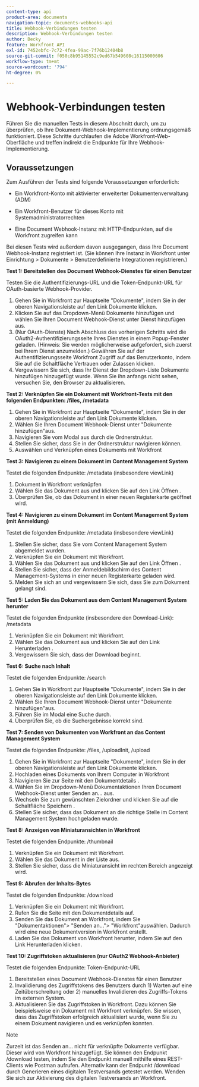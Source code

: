 ```yaml
---
content-type: api
product-area: documents
navigation-topic: documents-webhooks-api
title: Webhook-Verbindungen testen
description: Webhook-Verbindungen testen
author: Becky
feature: Workfront API
exl-id: 7452ebfc-7c72-4fea-99ac-7f76b12404b8
source-git-commit: f050c8b95145552c9ed67b549608c16115000606
workflow-type: tm+mt
source-wordcount: '794'
ht-degree: 0%

---
```



# Webhook-Verbindungen testen

Führen Sie die manuellen Tests in diesem Abschnitt durch, um zu überprüfen, ob Ihre Dokument-Webhook-Implementierung ordnungsgemäß funktioniert. Diese Schritte durchlaufen die Adobe Workfront-Web-Oberfläche und treffen indirekt die Endpunkte für Ihre Webhook-Implementierung.

## Voraussetzungen

Zum Ausführen der Tests sind folgende Voraussetzungen erforderlich:

* Ein Workfront-Konto mit aktivierter erweiterter Dokumentenverwaltung (ADM)

* Ein Workfront-Benutzer für dieses Konto mit Systemadministratorrechten

* Eine Document Webhook-Instanz mit HTTP-Endpunkten, auf die Workfront zugreifen kann

Bei diesen Tests wird außerdem davon ausgegangen, dass Ihre Document Webhook-Instanz registriert ist. (Sie können Ihre Instanz in Workfront unter Einrichtung > Dokumente > Benutzerdefinierte Integrationen registrieren.)

**Test 1: Bereitstellen des Document Webhook-Dienstes für einen Benutzer**

Testen Sie die Authentifizierungs-URL und die Token-Endpunkt-URL für OAuth-basierte Webhook-Provider.

1. Gehen Sie in Workfront zur Hauptseite &quot;Dokumente&quot;, indem Sie in der oberen Navigationsleiste auf den Link Dokumente klicken.
1. Klicken Sie auf das Dropdown-Menü Dokumente hinzufügen und wählen Sie Ihren Document Webhook-Dienst unter Dienst hinzufügen aus.
1. (Nur OAuth-Dienste) Nach Abschluss des vorherigen Schritts wird die OAuth2-Authentifizierungsseite Ihres Dienstes in einem Popup-Fenster geladen. (Hinweis: Sie werden möglicherweise aufgefordert, sich zuerst bei Ihrem Dienst anzumelden.) Gewähren Sie auf der Authentifizierungsseite Workfront Zugriff auf das Benutzerkonto, indem Sie auf die Schaltfläche Vertrauen oder Zulassen klicken.
1. Vergewissern Sie sich, dass Ihr Dienst der Dropdown-Liste Dokumente hinzufügen hinzugefügt wurde. Wenn Sie ihn anfangs nicht sehen, versuchen Sie, den Browser zu aktualisieren.

**Test 2: Verknüpfen Sie ein Dokument mit Workfront-Tests mit den folgenden Endpunkten: /files, /metadata**

1. Gehen Sie in Workfront zur Hauptseite &quot;Dokumente&quot;, indem Sie in der oberen Navigationsleiste auf den Link Dokumente klicken.
1. Wählen Sie Ihren Document Webhook-Dienst unter &quot;Dokumente hinzufügen&quot;aus.
1. Navigieren Sie vom Modal aus durch die Ordnerstruktur.
1. Stellen Sie sicher, dass Sie in der Ordnerstruktur navigieren können.
1. Auswählen und Verknüpfen eines Dokuments mit Workfront

**Test 3: Navigieren zu einem Dokument im Content Management System**

Testet die folgenden Endpunkte: /metadata (insbesondere viewLink)

1. Dokument in Workfront verknüpfen
1. Wählen Sie das Dokument aus und klicken Sie auf den Link Öffnen .
1. Überprüfen Sie, ob das Dokument in einer neuen Registerkarte geöffnet wird.

**Test 4: Navigieren zu einem Dokument im Content Management System (mit Anmeldung)**

Testet die folgenden Endpunkte: /metadata (insbesondere viewLink)

1. Stellen Sie sicher, dass Sie vom Content Management System abgemeldet wurden.
1. Verknüpfen Sie ein Dokument mit Workfront.
1. Wählen Sie das Dokument aus und klicken Sie auf den Link Öffnen .
1. Stellen Sie sicher, dass der Anmeldebildschirm des Content Management-Systems in einer neuen Registerkarte geladen wird.
1. Melden Sie sich an und vergewissern Sie sich, dass Sie zum Dokument gelangt sind.

**Test 5: Laden Sie das Dokument aus dem Content Management System herunter**

Testet die folgenden Endpunkte (insbesondere den Download-Link): /metadata 

1. Verknüpfen Sie ein Dokument mit Workfront.
1. Wählen Sie das Dokument aus und klicken Sie auf den Link Herunterladen .
1. Vergewissern Sie sich, dass der Download beginnt.

**Test 6: Suche nach Inhalt**

Testet die folgenden Endpunkte: /search

1. Gehen Sie in Workfront zur Hauptseite &quot;Dokumente&quot;, indem Sie in der oberen Navigationsleiste auf den Link Dokumente klicken.
1. Wählen Sie Ihren Document Webhook-Dienst unter &quot;Dokumente hinzufügen&quot;aus.
1. Führen Sie im Modal eine Suche durch.
1. Überprüfen Sie, ob die Suchergebnisse korrekt sind.

**Test 7: Senden von Dokumenten von Workfront an das Content Management System**

Testet die folgenden Endpunkte: /files, /uploadInit, /upload

1. Gehen Sie in Workfront zur Hauptseite &quot;Dokumente&quot;, indem Sie in der oberen Navigationsleiste auf den Link Dokumente klicken.
1. Hochladen eines Dokuments von Ihrem Computer in Workfront
1. Navigieren Sie zur Seite mit den Dokumentdetails .
1. Wählen Sie im Dropdown-Menü Dokumentaktionen Ihren Document Webhook-Dienst unter Senden an... aus.
1. Wechseln Sie zum gewünschten Zielordner und klicken Sie auf die Schaltfläche Speichern .
1. Stellen Sie sicher, dass das Dokument an die richtige Stelle im Content Management System hochgeladen wurde.

**Test 8: Anzeigen von Miniaturansichten in Workfront**

Testet die folgenden Endpunkte: /thumbnail

1. Verknüpfen Sie ein Dokument mit Workfront.
1. Wählen Sie das Dokument in der Liste aus.
1. Stellen Sie sicher, dass die Miniaturansicht im rechten Bereich angezeigt wird.

**Test 9: Abrufen der Inhalts-Bytes**

Testet die folgenden Endpunkte: /download

1. Verknüpfen Sie ein Dokument mit Workfront.
1. Rufen Sie die Seite mit den Dokumentdetails auf.
1. Senden Sie das Dokument an Workfront, indem Sie &quot;Dokumentaktionen&quot;> &quot;Senden an...&quot;> &quot;Workfront&quot;auswählen. Dadurch wird eine neue Dokumentversion in Workfront erstellt.
1. Laden Sie das Dokument von Workfront herunter, indem Sie auf den Link Herunterladen klicken.

**Test 10: Zugriffstoken aktualisieren (nur OAuth2 Webhook-Anbieter)**

Testet die folgenden Endpunkte: Token-Endpunkt-URL

1. Bereitstellen eines Document Webhook-Dienstes für einen Benutzer
1. Invalidierung des Zugriffstokens des Benutzers durch 1) Warten auf eine Zeitüberschreitung oder 2) manuelles Invalidieren des Zugriffs-Tokens im externen System.
1. Aktualisieren Sie das Zugriffstoken in Workfront. Dazu können Sie beispielsweise ein Dokument mit Workfront verknüpfen. Sie wissen, dass das Zugriffstoken erfolgreich aktualisiert wurde, wenn Sie zu einem Dokument navigieren und es verknüpfen konnten.

>[!NOTE]
>
>Zurzeit ist das Senden an... nicht für verknüpfte Dokumente verfügbar. Dieser wird von Workfront hinzugefügt. Sie können den Endpunkt /download testen, indem Sie den Endpunkt manuell mithilfe eines REST-Clients wie Postman aufrufen. Alternativ kann der Endpunkt /download durch Generieren eines digitalen Testversands getestet werden. Wenden Sie sich zur Aktivierung des digitalen Testversands an Workfront.
